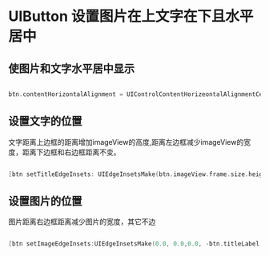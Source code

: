 # UIButton 设置图片在上文字在下且水平居中

## 使图片和文字水平居中显示

``` objective-c

btn.contentHorizontalAlignment = UIControlContentHorizeontalAlignmentCenter;

```

## 设置文字的位置

文字距离上边框的距离增加imageView的高度,距离左边框减少imageView的宽度，距离下边框和右边框距离不变。

``` objective-c

[btn setTitleEdgeInsets: UIEdgeInsetsMake(btn.imageView.frame.size.height, -btn.imageView.frame.size.width, 0.0, 0.0)];

```

## 设置图片的位置

图片距离右边框距离减少图片的宽度，其它不边

``` objective-c

[btn setImageEdgeInsets:UIEdgeInsetsMake(0.0, 0.0,0.0, -btn.titleLabel.bounds.size.width)];
```